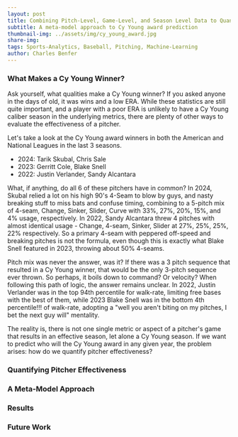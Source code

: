 ```yaml
---
layout: post
title: Combining Pitch-Level, Game-Level, and Season Level Data to Quantify Pitcher Performance
subtitle: A meta-model approach to Cy Young award prediction
thumbnail-img: ../assets/img/cy_young_award.jpg
share-img:
tags: Sports-Analytics, Baseball, Pitching, Machine-Learning
author: Charles Benfer
---
```


### What Makes a Cy Young Winner?

Ask yourself, what qualities make a Cy Young winner? If you asked anyone in the days of old, it was wins and a low ERA. While these statistics are still quite important, and a player with a poor ERA is unlikely to have a Cy Young caliber season in the underlying metrics, there are plenty of other ways to evaluate the effectiveness of a pitcher.

Let's take a look at the Cy Young award winners in both the American and National Leagues in the last 3 seasons. 

- 2024: Tarik Skubal, Chris Sale
- 2023: Gerritt Cole, Blake Snell
- 2022: Justin Verlander, Sandy Alcantara

What, if anything, do all 6 of these pitchers have in common? In 2024, Skubal relied a lot on his high 90's 4-Seam to blow by guys, and nasty breaking stuff to miss bats and confuse timing, combining to a 5-pitch mix of 4-seam, Change, Sinker, Slider, Curve with 33%, 27%, 20%, 15%, and 4% usage, respectively. In 2022, Sandy Alcantara threw 4 pitches with almost identical usage - Change, 4-seam, Sinker, Slider at 27%, 25%, 25%, 22% respectively. So a primary 4-seam with peppered off-speed and breaking pitches is not the formula, even though this is exactly what Blake Snell featured in 2023, throwing about 50%  4-seams. 

Pitch mix was never the answer, was it? If there was a 3 pitch sequence that resulted in a Cy Young winner, that would be the only 3-pitch sequence ever thrown. So perhaps, it boils down to command? Or velocity? When following this path of logic, the answer remains unclear. In 2022, Justin Verlander was in the top 94th percentile for walk-rate, limiting free bases with the best of them, while 2023 Blake Snell was in the bottom 4th percentile!!! of walk-rate, adopting a "well you aren't biting on my pitches, I bet the next guy will" mentality. 

The reality is, there is not one single metric or aspect of a pitcher's game that results in an effective season, let alone a Cy Young season. If we want to predict who will the Cy Young award in any given year, the problem arises: how do we quantify pitcher effectiveness? 

### Quantifying Pitcher Effectiveness


### A Meta-Model Approach


### Results


### Future Work









